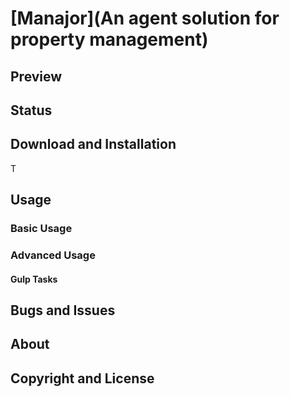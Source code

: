 # [Manajor](An agent solution for property management)



## Preview



## Status



## Download and Installation
T

## Usage

### Basic Usage


### Advanced Usage


#### Gulp Tasks


## Bugs and Issues



## About




## Copyright and License

